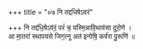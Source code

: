 +++
title = "०७ नि तद्दधिषेऽवरं"

+++
नि तद्द॑धि॒षेऽव॑रं॒ परं॑ च॒ यस्मि॒न्नावि॒थाव॑सा दुरो॒णे ।  
आ मा॒तरा॑ स्थापयसे जिग॒त्नू अत॑ इनोषि॒ कर्व॑रा पु॒रूणि॑ ॥
